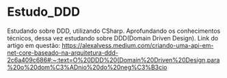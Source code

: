 # Estudo_DDD
Estudando sobre DDD, utilizando CSharp. Aprofundando os conhecimentos técnicos, dessa vez estudando sobre DDD(Domain Driven Design). Link do artigo em questão: https://alexalvess.medium.com/criando-uma-api-em-net-core-baseado-na-arquitetura-ddd-2c6a409c686#:~:text=O%20DDD%20(Domain%20Driven%20Design,para%20o%20dom%C3%ADnio%20do%20neg%C3%B3cio

